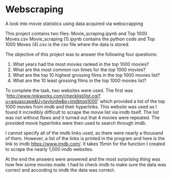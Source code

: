 # Webscraping
A look into movie statistics using data acquired via webscrapping

This project contains two files: Movie_scraping.ipynb and Top 1000 Moves.csv
 Movie_scraping (1).ipynb contains the python code and Top 1000 Moves (4).csv is the csv file where the data is stored.

The objective of this project was to answer the following four questions: 
1. What years had the most movies ranked in the top 1000 movies?
2. What are the most common run times for the top 1000 movies?
3. What are the top 10 highest grossing films in the top 1000 movies list?
4. What are the 10 least grossing films in the top 1000 movies list?

To complete the task, two websites were used.
The first was 'http://www.rinkworks.com/checklist/list.cgi?u=aquascape&U=taylordw&p=imdbtop1000' which provided a list of the top 1000 movies from imdb and their hyperlinks.
This website was used as I found it incredibly difficult to scrape the movie list via imdb itself. The list was not without flaws and it turned out that 4 movies were 
repeated. The provided movie hyperlinks were then used to search through imdb.

I cannot specify all of the imdb links used, as there were nearly a thousand of them. However, a list of the links is printed in the program and here is 
the link to imdb https://www.imdb.com/. It takes 15min for the function I created to scrape the nearly 1,000 imdb websites.

At the end the answers were answered and the most surprising thing was how few some movies made. I had to check imdb to make sure the data was correct and according
to imdb the data was correct. 
